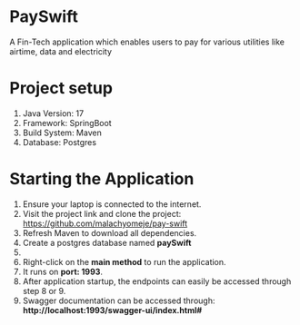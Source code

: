 

# PaySwift
A Fin-Tech application which enables users to pay for various utilities like airtime, data and electricity

# Project setup
1. Java Version: 17
2. Framework: SpringBoot
3. Build System: Maven
4. Database: Postgres

# Starting the Application
1. Ensure your laptop is connected to the internet.
2. Visit the project link and clone the project: https://github.com/malachyomeje/pay-swift
3. Refresh Maven to download all dependencies.
4. Create a postgres database named **paySwift**
5.
6. Right-click on the **main method** to run the application.
7. It runs on **port: 1993**.
8. After application startup, the endpoints can easily be accessed through step 8 or 9.
9. Swagger documentation can be accessed through: **http://localhost:1993/swagger-ui/index.html#**


